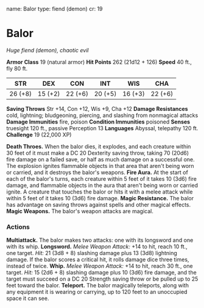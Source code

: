 name: Balor
type: fiend (demon)
cr: 19

# Balor
_Huge fiend (demon), chaotic evil_

**Armor Class** 19 (natural armor)
**Hit Points** 262 (21d12 + 126)
**Speed** 40 ft., fly 80 ft.

| STR      | DEX     | CON      | INT     | WIS     | CHA     |
|----------|---------|----------|---------|---------|---------|
| 26 (+8)  | 15 (+2) | 22 (+6)  | 20 (+5) | 16 (+3) | 22 (+6) |

**Saving Throws** Str +14, Con +12, Wis +9, Cha +12
**Damage Resistances** cold, lightning; bludgeoning, piercing, and slashing from nonmagical attacks
**Damage Immunities** fire, poison
**Condition Immunities** poisoned
**Senses** truesight 120 ft., passive Perception 13
**Languages** Abyssal, telepathy 120 ft.
**Challenge** 19 (22,000 XP)

**Death Throes.** When the balor dies, it explodes, and each creature within 30 feet of it must make a DC 20 Dexterity saving throw, taking 70 (20d6) fire damage on a failed save, or half as much damage on a successful one. The explosion ignites flammable objects in that area that aren't being worn or carried, and it destroys the balor's weapons.
**Fire Aura.** At the start of each of the balor's turns, each creature within 5 feet of it takes 10 (3d6) fire damage, and flammable objects in the aura that aren't being worn or carried ignite. A creature that touches the balor or hits it with a melee attack while within 5 feet of it takes 10 (3d6) fire damage.
**Magic Resistance.** The balor has advantage on saving throws against spells and other magical effects.
**Magic Weapons.** The balor's weapon attacks are magical.

### Actions
**Multiattack.** The balor makes two attacks: one with its longsword and one with its whip.
**Longsword.** _Melee Weapon Attack:_ +14 to hit, reach 10 ft., one target. _Hit:_ 21 (3d8 + 8) slashing damage plus 13 (3d8) lightning damage. If the balor scores a critical hit, it rolls damage dice three times, instead of twice.
**Whip.** _Melee Weapon Attack:_ +14 to hit, reach 30 ft., one target. _Hit:_ 15 (2d6 + 8) slashing damage plus 10 (3d6) fire damage, and the target must succeed on a DC 20 Strength saving throw or be pulled up to 25 feet toward the balor.
**Teleport.** The balor magically teleports, along with any equipment it is wearing or carrying, up to 120 feet to an unoccupied space it can see.
